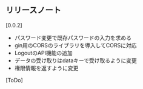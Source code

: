 ## リリースノート

[0.0.2]

* パスワード変更で既存パスワードの入力を求める
* gin用のCORSのライブラリを導入してCORSに対応
* LogoutのAPI機能の追加
* データの受け取りはdataキーで受け取るように変更
* 権限情報を返すように変更


[ToDo]